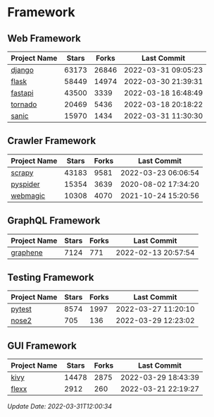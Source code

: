 # Framework

## Web Framework
| Project Name | Stars | Forks | Last Commit |
| ------------ | ----- | ----- | ----------- |
| [django](https://github.com/django/django) | 63173 | 26846 | 2022-03-31 09:05:23 |
| [flask](https://github.com/pallets/flask) | 58449 | 14974 | 2022-03-30 21:39:31 |
| [fastapi](https://github.com/tiangolo/fastapi) | 43500 | 3339 | 2022-03-18 16:48:49 |
| [tornado](https://github.com/tornadoweb/tornado) | 20469 | 5436 | 2022-03-18 20:18:22 |
| [sanic](https://github.com/sanic-org/sanic) | 15970 | 1434 | 2022-03-31 11:30:30 |

## Crawler Framework
| Project Name | Stars | Forks | Last Commit |
| ------------ | ----- | ----- | ----------- |
| [scrapy](https://github.com/scrapy/scrapy) | 43183 | 9581 | 2022-03-23 06:06:54 |
| [pyspider](https://github.com/binux/pyspider) | 15354 | 3639 | 2020-08-02 17:34:20 |
| [webmagic](https://github.com/code4craft/webmagic) | 10308 | 4070 | 2021-10-24 15:20:56 |

## GraphQL Framework
| Project Name | Stars | Forks | Last Commit |
| ------------ | ----- | ----- | ----------- |
| [graphene](https://github.com/graphql-python/graphene) | 7124 | 771 | 2022-02-13 20:57:54 |

## Testing Framework
| Project Name | Stars | Forks | Last Commit |
| ------------ | ----- | ----- | ----------- |
| [pytest](https://github.com/pytest-dev/pytest) | 8574 | 1997 | 2022-03-27 11:20:10 |
| [nose2](https://github.com/nose-devs/nose2) | 705 | 136 | 2022-03-29 12:23:02 |

## GUI Framework
| Project Name | Stars | Forks | Last Commit |
| ------------ | ----- | ----- | ----------- |
| [kivy](https://github.com/kivy/kivy) | 14478 | 2875 | 2022-03-29 18:43:39 |
| [flexx](https://github.com/flexxui/flexx) | 2912 | 260 | 2022-03-21 22:19:27 |

*Update Date: 2022-03-31T12:00:34*